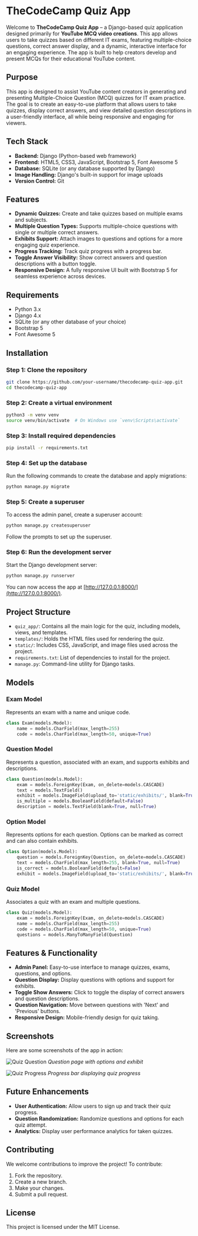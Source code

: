 
# TheCodeCamp Quiz App

Welcome to **TheCodeCamp Quiz App** – a Django-based quiz application designed primarily for **YouTube MCQ video creations**. This app allows users to take quizzes based on different IT exams, featuring multiple-choice questions, correct answer display, and a dynamic, interactive interface for an engaging experience. The app is built to help creators develop and present MCQs for their educational YouTube content.

## Purpose

This app is designed to assist YouTube content creators in generating and presenting Multiple-Choice Question (MCQ) quizzes for IT exam practice. The goal is to create an easy-to-use platform that allows users to take quizzes, display correct answers, and view detailed question descriptions in a user-friendly interface, all while being responsive and engaging for viewers.

## Tech Stack

- **Backend:** Django (Python-based web framework)
- **Frontend:** HTML5, CSS3, JavaScript, Bootstrap 5, Font Awesome 5
- **Database:** SQLite (or any database supported by Django)
- **Image Handling:** Django's built-in support for image uploads
- **Version Control:** Git

## Features

- **Dynamic Quizzes:** Create and take quizzes based on multiple exams and subjects.
- **Multiple Question Types:** Supports multiple-choice questions with single or multiple correct answers.
- **Exhibits Support:** Attach images to questions and options for a more engaging quiz experience.
- **Progress Tracking:** Track quiz progress with a progress bar.
- **Toggle Answer Visibility:** Show correct answers and question descriptions with a button toggle.
- **Responsive Design:** A fully responsive UI built with Bootstrap 5 for seamless experience across devices.

## Requirements

- Python 3.x
- Django 4.x
- SQLite (or any other database of your choice)
- Bootstrap 5
- Font Awesome 5

## Installation

### Step 1: Clone the repository

```bash
git clone https://github.com/your-username/thecodecamp-quiz-app.git
cd thecodecamp-quiz-app
```

### Step 2: Create a virtual environment

```bash
python3 -m venv venv
source venv/bin/activate  # On Windows use `venv\Scripts\activate`
```

### Step 3: Install required dependencies

```bash
pip install -r requirements.txt
```

### Step 4: Set up the database

Run the following commands to create the database and apply migrations:

```bash
python manage.py migrate
```

### Step 5: Create a superuser

To access the admin panel, create a superuser account:

```bash
python manage.py createsuperuser
```

Follow the prompts to set up the superuser.

### Step 6: Run the development server

Start the Django development server:

```bash
python manage.py runserver
```

You can now access the app at [http://127.0.0.1:8000/](http://127.0.0.1:8000/).

## Project Structure

- `quiz_app/`: Contains all the main logic for the quiz, including models, views, and templates.
- `templates/`: Holds the HTML files used for rendering the quiz.
- `static/`: Includes CSS, JavaScript, and image files used across the project.
- `requirements.txt`: List of dependencies to install for the project.
- `manage.py`: Command-line utility for Django tasks.
  
## Models

### Exam Model
Represents an exam with a name and unique code.

```python
class Exam(models.Model):
    name = models.CharField(max_length=255)
    code = models.CharField(max_length=50, unique=True)
```

### Question Model
Represents a question, associated with an exam, and supports exhibits and descriptions.

```python
class Question(models.Model):
    exam = models.ForeignKey(Exam, on_delete=models.CASCADE)
    text = models.TextField()
    exhibit = models.ImageField(upload_to='static/exhibits/', blank=True, null=True)
    is_multiple = models.BooleanField(default=False)
    description = models.TextField(blank=True, null=True)
```

### Option Model
Represents options for each question. Options can be marked as correct and can also contain exhibits.

```python
class Option(models.Model):
    question = models.ForeignKey(Question, on_delete=models.CASCADE)
    text = models.CharField(max_length=255, blank=True, null=True)
    is_correct = models.BooleanField(default=False)
    exhibit = models.ImageField(upload_to='static/exhibits/', blank=True, null=True)
```

### Quiz Model
Associates a quiz with an exam and multiple questions.

```python
class Quiz(models.Model):
    exam = models.ForeignKey(Exam, on_delete=models.CASCADE)
    name = models.CharField(max_length=255)
    code = models.CharField(max_length=50, unique=True)
    questions = models.ManyToManyField(Question)
```

## Features & Functionality

- **Admin Panel:** Easy-to-use interface to manage quizzes, exams, questions, and options.
- **Question Display:** Display questions with options and support for exhibits.
- **Toggle Show Answers:** Click to toggle the display of correct answers and question descriptions.
- **Question Navigation:** Move between questions with 'Next' and 'Previous' buttons.
- **Responsive Design:** Mobile-friendly design for quiz taking.

## Screenshots

Here are some screenshots of the app in action:

![Quiz Question](https://example.com/screenshot1.png)
*Question page with options and exhibit*

![Quiz Progress](https://example.com/screenshot2.png)
*Progress bar displaying quiz progress*

## Future Enhancements

- **User Authentication:** Allow users to sign up and track their quiz progress.
- **Question Randomization:** Randomize questions and options for each quiz attempt.
- **Analytics:** Display user performance analytics for taken quizzes.
  
## Contributing

We welcome contributions to improve the project! To contribute:

1. Fork the repository.
2. Create a new branch.
3. Make your changes.
4. Submit a pull request.

## License

This project is licensed under the MIT License.
